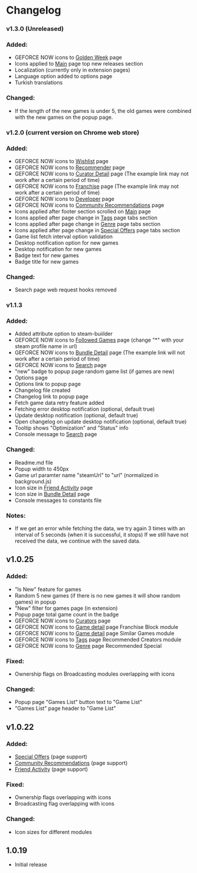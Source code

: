 # Changelog

### v1.3.0 (Unreleased)

### Added:

- GEFORCE NOW icons to [Golden Week](https://store.steampowered.com/sale/goldenweek) page
- Icons applied to [Main](https://store.steampowered.com/) page top new releases section
- Localization (currently only in extension pages)
- Language option added to options page
- Turkish translations

### Changed:

- If the length of the new games is under 5, the old games were combined with the new games on the popup page.

### v1.2.0 (current version on Chrome web store)

### Added:

- GEFORCE NOW icons to [Wishlist](https://store.steampowered.com/wishlist/profiles) page
- GEFORCE NOW icons to [Recommender](https://store.steampowered.com/recommender) page
- GEFORCE NOW icons to [Curator Detail](https://store.steampowered.com/curator/1370293-Cynical-Brit-Gaming/) page (The example link may not work after a certain period of time)
- GEFORCE NOW icons to [Franchise](https://store.steampowered.com/franchise/allingames/) page (The example link may not work after a certain period of time)
- GEFORCE NOW icons to [Developer](https://store.steampowered.com/developer/valve) page
- GEFORCE NOW icons to [Community Recommendations](https://store.steampowered.com/communityrecommendations/) page
- Icons applied after footer section scrolled on [Main](https://store.steampowered.com/) page
- Icons applied after page change in [Tags](https://store.steampowered.com/tags/en/Competitive) page tabs section
- Icons applied after page change in [Genre](https://store.steampowered.com/genre/Free%20to%20Play/) page tabs section
- Icons applied after page change in [Special Offers](https://store.steampowered.com/specials) page tabs section
- Game list fetch interval option validation
- Desktop notification option for new games
- Desktop notification for new games
- Badge text for new games
- Badge title for new games

### Changed:

- Search page web request hooks removed

### v1.1.3

### Added:

- Added attribute option to steam-buiilder
- GEFORCE NOW icons to [Followed Games](https://steamcommunity.com/id/*/followedgames) page (change "\*" with your steam profile name in url)
- GEFORCE NOW icons to [Bundle Detail](https://store.steampowered.com/bundle/4995/EVERSPACE__Ultimate_Edition/) page (The example link will not work after a certain period of time)
- GEFORCE NOW icons to [Search](https://store.steampowered.com/search) page
- "new" badge to popup page random game list (if games are new)
- Options page
- Options link to popup page
- Changelog file created
- Changelog link to popup page
- Fetch game data retry feature added
- Fetching error desktop notification (optional, default true)
- Update desktop notification (optional, default true)
- Open changelog on update desktop notification (optional, default true)
- Tooltip shows "Optimization" and "Status" info
- Console message to [Search](https://store.steampowered.com/search) page

### Changed:

- Readme.md file
- Popup width to 450px
- Game url paramter name "steamUrl" to "url" (normalized in background.js)
- Icon size in [Friend Activity](https://store.steampowered.com/recommended/friendactivity/) page
- Icon size in [Bundle Detail](https://store.steampowered.com/bundle/4995/EVERSPACE__Ultimate_Edition/) page
- Console messages to constants file

### Notes:

- If we get an error while fetching the data, we try again 3 times with an interval of 5 seconds (when it is successful, it stops) If we still have not received the data, we continue with the saved data.

## v1.0.25

### Added:

- "Is New" feature for games
- Random 5 new games (if there is no new games it will show random games) in popup
- "New" filter for games page (in extension)
- Popup page total game count in the badge
- GEFORCE NOW icons to [Curators](https://store.steampowered.com/curators/) page
- GEFORCE NOW icons to [Game detail](https://store.steampowered.com/app/1139900/Ghostrunner/) page Franchise Block module
- GEFORCE NOW icons to [Game detail](https://store.steampowered.com/app/1139900/Ghostrunner/) page Similar Games module
- GEFORCE NOW icons to [Tags](https://store.steampowered.com/tags/en/Competitive) page Recommended Creators module
- GEFORCE NOW icons to [Genre](https://store.steampowered.com/genre/Free%20to%20Play/) page Recommended Special

### Fixed:

- Ownership flags on Broadcasting modules overlapping with icons

### Changed:

- Popup page "Games List" button text to "Game List"
- "Games List" page header to "Game List"

## v1.0.22

### Added:

- [Special Offers](https://store.steampowered.com/specials) (page support)
- [Community Recommendations](https://store.steampowered.com/communityrecommendations/) (page support)
- [Friend Activity](https://store.steampowered.com/recommended/friendactivity/) (page support)

### Fixed:

- Ownership flags overlapping with icons
- Broadcasting flag overlapping with icons

### Changed:

- Icon sizes for different modules

## 1.0.19

- Initial release
